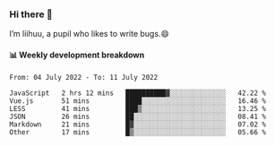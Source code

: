 ### Hi there 👋
I’m liihuu, a pupil who likes to write bugs.😄


#### 📊 Weekly development breakdown
<!--START_SECTION:waka-->

```text
From: 04 July 2022 - To: 11 July 2022

JavaScript   2 hrs 12 mins   ██████████▓░░░░░░░░░░░░░░   42.22 %
Vue.js       51 mins         ████░░░░░░░░░░░░░░░░░░░░░   16.46 %
LESS         41 mins         ███▒░░░░░░░░░░░░░░░░░░░░░   13.25 %
JSON         26 mins         ██░░░░░░░░░░░░░░░░░░░░░░░   08.41 %
Markdown     21 mins         █▓░░░░░░░░░░░░░░░░░░░░░░░   07.02 %
Other        17 mins         █▒░░░░░░░░░░░░░░░░░░░░░░░   05.66 %
```

<!--END_SECTION:waka-->

<!--
**liihuu/liihuu** is a ✨ _special_ ✨ repository because its `README.md` (this file) appears on your GitHub profile.

Here are some ideas to get you started:

- 🔭 I’m currently working on ...
- 🌱 I’m currently learning ...
- 👯 I’m looking to collaborate on ...
- 🤔 I’m looking for help with ...
- 💬 Ask me about ...
- 📫 How to reach me: ...
- 😄 Pronouns: ...
- ⚡ Fun fact: ...
-->
